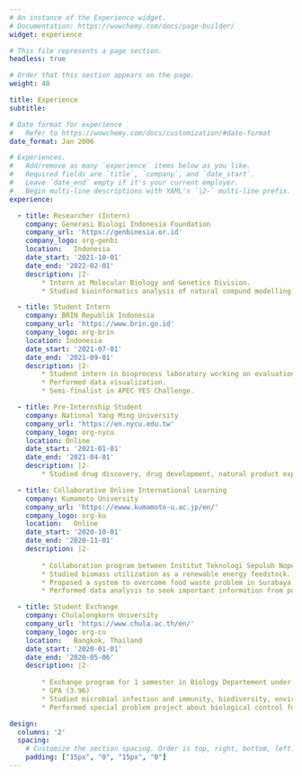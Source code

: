 ```yaml
---
# An instance of the Experience widget.
# Documentation: https://wowchemy.com/docs/page-builder/
widget: experience

# This file represents a page section.
headless: true

# Order that this section appears on the page.
weight: 40

title: Experience
subtitle:

# Date format for experience
#   Refer to https://wowchemy.com/docs/customization/#date-format
date_format: Jan 2006

# Experiences.
#   Add/remove as many `experience` items below as you like.
#   Required fields are `title`, `company`, and `date_start`.
#   Leave `date_end` empty if it's your current employer.
#   Begin multi-line descriptions with YAML's `|2-` multi-line prefix.
experience:

  - title: Researcher (Intern)
    company: Generasi Biologi Indonesia Foundation
    company_url: 'https://genbinesia.or.id'
    company_logo: org-genbi
    location:   Indonesia
    date_start: '2021-10-01'
    date_end: '2022-02-01'
    description: |2-
        * Intern at Molecular Biology and Genetics Division.
        * Studied bioinformatics analysis of natural compund modelling and molecular docking.

  - title: Student Intern
    company: BRIN Republik Indonesia
    company_url: 'https://www.brin.go.id'
    company_logo: org-brin
    location: Indonesia
    date_start: '2021-07-01'
    date_end: '2021-09-01'
    description: |2-
        * Student intern in bioprocess laboratory working on evaluation of microalga growth medium.
        * Performed data visualization.
        * Semi-finalist in APEC YES Challenge.

  - title: Pre-Internship Student
    company: National Yang Ming University
    company_url: 'https://en.nycu.edu.tw'
    company_logo: org-nycu
    location: Online
    date_start: '2021-01-01'
    date_end: '2021-04-01'
    description: |2-
        * Studied drug discovery, drug development, natural product exploration and computational studies on molecular docking and molecular dynamics

  - title: Collaborative Online International Learning
    company: Kumamoto University
    company_url: 'https://ewww.kumamoto-u.ac.jp/en/'
    company_logo: org-ku
    location:   Online
    date_start: '2020-10-01'
    date_end: '2020-11-01'
    description: |2-
        
        * Collaboration program between Institut Teknologi Sepuluh Nopember and Kumamoto University
        * Studied biomass utilization as a renewable energy feedstock.
        * Proposed a system to overcome food waste problem in Surabaya using microbiological approach.
        * Performed data analysis to seek important information from publicly available waste data.

  - title: Student Exchange
    company: Chulalongkorn University
    company_url: 'https://www.chula.ac.th/en/'
    company_logo: org-cu
    location:   Bangkok, Thailand
    date_start: '2020-01-01'
    date_end: '2020-05-06'
    description: |2-
        
        * Exchange program for 1 semester in Biology Departement under ASEAN & NON-ASEAN Scholarship 2019.
        * GPA (3.96)
        * Studied microbial infection and immunity, biodiversity, environmental science, and seminar.
        * Performed special problem project about biological control for Michania mirachanta in Saraburi, Thailand, under the supervision of Prof. Chatchawan Chaisuekul.

design:
  columns: '2'
  spacing:
    # Customize the section spacing. Order is top, right, bottom, left.
    padding: ["15px", "0", "15px", "0"]
---
```

